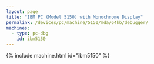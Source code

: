 ```yaml
---
layout: page
title: "IBM PC (Model 5150) with Monochrome Display"
permalink: /devices/pc/machine/5150/mda/64kb/debugger/
machines:
  - type: pc-dbg
    id: ibm5150
---
```


{% include machine.html id="ibm5150" %}

